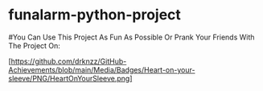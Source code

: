 # funalarm-python-project
#You Can Use This Project As Fun As Possible Or Prank Your Friends With The Project On:

[https://github.com/drknzz/GitHub-Achievements/blob/main/Media/Badges/Heart-on-your-sleeve/PNG/HeartOnYourSleeve.png]



